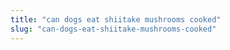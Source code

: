 ```yaml
---
title: "can dogs eat shiitake mushrooms cooked"
slug: "can-dogs-eat-shiitake-mushrooms-cooked"
---
```


